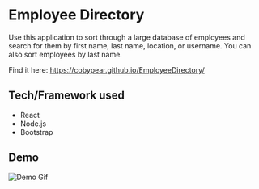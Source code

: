 # Employee Directory

Use this application to sort through a large database of employees and search for them by first name, last name, location, or username. You can also sort employees by last name.

Find it here: https://cobypear.github.io/EmployeeDirectory/

## Tech/Framework used

- React
- Node.js
- Bootstrap

## Demo

![Demo Gif](./public/assets/images/EmployeeDirectory.gif)
